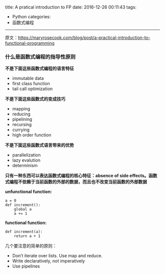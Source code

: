 title: A pratical introduction to FP
date: 2016-12-26 00:11:43
tags:
- Python
categories:
- 函数式编程
---

原文：https://maryrosecook.com/blog/post/a-practical-introduction-to-functional-programming

### 什么是函数式编程的指导性原则

**不是下面这些函数式编程的语言特征**
- immutable data
- first class function
- tail call optimization

**不是下面这些函数式的变成技巧**
- mapping
- reducing
- pipelining
- recursing
- currying
- high order function

**不是下面这些函数式语言带来的优势**
- parallelization
- lazy evalution
- determinism

**只有一种东西可以表达函数式编程的核心特征：absence of side effects。函数式编程不依赖于当前函数的外部的数据，而且也不改变当前函数的外部数据**

**unfunctional function:**   
```
a = 0
def increment():
    global a
    a += 1
```

**functional function:**
```
def increment(a):
    return a + 1
```

几个要注意的简单的原则：
- Don’t iterate over lists. Use map and reduce.
- Write declaratively, not imperatively
- Use pipelines

